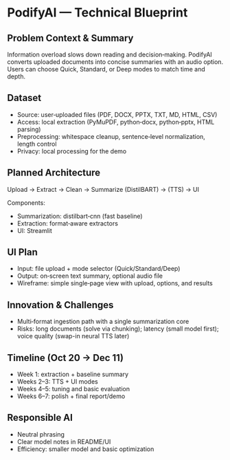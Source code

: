 # PodifyAI — Technical Blueprint

## Problem Context & Summary
Information overload slows down reading and decision‑making. PodifyAI converts uploaded documents into concise summaries with an audio option. Users can choose Quick, Standard, or Deep modes to match time and depth.

## Dataset
- Source: user‑uploaded files (PDF, DOCX, PPTX, TXT, MD, HTML, CSV)
- Access: local extraction (PyMuPDF, python‑docx, python‑pptx, HTML parsing)
- Preprocessing: whitespace cleanup, sentence‑level normalization, length control
- Privacy: local processing for the demo

## Planned Architecture
Upload → Extract → Clean → Summarize (DistilBART) → (TTS) → UI

Components:
- Summarization: distilbart‑cnn (fast baseline)
- Extraction: format‑aware extractors
- UI: Streamlit

## UI Plan
- Input: file upload + mode selector (Quick/Standard/Deep)
- Output: on‑screen text summary, optional audio file
- Wireframe: simple single‑page view with upload, options, and results

## Innovation & Challenges
- Multi‑format ingestion path with a single summarization core
- Risks: long documents (solve via chunking); latency (small model first); voice quality (swap-in neural TTS later)

## Timeline (Oct 20 → Dec 11)
- Week 1: extraction + baseline summary
- Weeks 2–3: TTS + UI modes
- Weeks 4–5: tuning and basic evaluation
- Weeks 6–7: polish + final report/demo

## Responsible AI
- Neutral phrasing
- Clear model notes in README/UI
- Efficiency: smaller model and basic optimization
